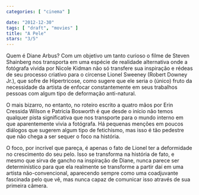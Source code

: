 ```yaml
---
categories: [ "cinema" ]

date: "2012-12-30"
tags: [ "draft", "movies" ]
title: "A Pele"
stars: "3/5"
---
```

Quem é Diane Arbus? Com um objetivo um tanto curioso o filme de Steven Shainberg nos transporta em uma espécie de realidade alternativa onde a fotógrafa vivida por Nicole Kidman não só transfere sua inspiração e rédeas de seu processo criativo para o circense Lionel Sweeney (Robert Downey Jr.), que sofre de Hipertricose, como sugere que ele seria o (único) fruto da necessidade da artista de enfocar constantemente em seus trabalhos pessoas com algum tipo de deformação anti-natural.

O mais bizarro, no entanto, no roteiro escrito a quatro mãos por Erin Cressida Wilson e Patricia Bosworth é que desde o início não temos qualquer pista significativa que nos transporte para o mundo interno em que aparentemente vivia a fotógrafa. Há pequenas menções em poucos diálogos que sugerem algum tipo de fetichismo, mas isso é tão pedestre que não chega a ser sequer o foco na história.

O foco, por incrível que pareça, é apenas o fato de Lionel ter a deformidade no crescimento do seu pelo. Isso se transforma na história de fato, e mesmo que sirva de gancho na inspiração de Diane, nunca parece ser determinístico para que ela realmente se transforme a partir daí em uma artista não-convencional, aparecendo sempre como uma coadjuvante fascinada pelo que vê, mas nunca capaz de comunicar isso através de sua primeira câmera.

